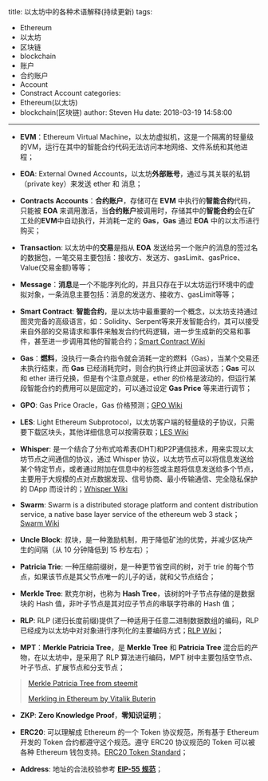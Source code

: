 title: 以太坊中的各种术语解释(持续更新)
tags:
  - Ethereum
  - 以太坊
  - 区块链
  - blockchain
  - 账户
  - 合约账户
  - Account
  - Constract Account
categories:
  - Ethereum(以太坊)
  - blockchain(区块链)
author: Steven Hu
date: 2018-03-19 14:58:00
---

- **EVM**：Ethereum Virtual Machine，以太坊虚拟机，这是一个隔离的轻量级的VM，运行在其中的智能合约代码无法访问本地网络、文件系统和其他进程；

- **EOA**: External Owned Accounts，以太坊**外部账号**，通过与其关联的私钥（private key）来发送 ether 和 消息；

- **Contracts Accounts**：**合约账户**，存储可在 **EVM** 中执行的**智能合约**代码，只能被 **EOA** 来调用激活，当**合约账户**被调用时，存储其中的**智能合约**会在矿工处的**EVM**中自动执行，并消耗一定的 **Gas**，**Gas** 通过 **EOA** 中的以太币进行购买；

- **Transaction**: 以太坊中的**交易**是指从 **EOA** 发送给另一个账户的消息的签过名的数据包，一笔交易主要包括：接收方、发送方、gasLimit、gasPrice、Value(交易金额)等等；

- **Message**：**消息**是一个不能序列化的，并且只存在于以太坊运行环境中的虚拟对象，一条消息主要包括：消息的发送方、接收方、gasLimit等等；

- **Smart Contract**: **智能合约**，是以太坊中最重要的一个概念，以太坊支持通过图灵完备的高级语言，如：Solidity、Serpent等来开发智能合约，其可以接受来自外部的交易请求和事件来触发合约代码逻辑，进一步生成新的交易和事件，甚至进一步调用其他的智能合约；[Smart Contract Wiki](https://en.wikipedia.org/wiki/Smart_contract)

<!--more-->

- **Gas**：**燃料**，没执行一条合约指令就会消耗一定的燃料（Gas），当某个交易还未执行结束，而 **Gas** 已经消耗完时，则合约执行终止并回滚状态；**Gas** 可以和 ether 进行兑换，但是有个注意点就是，ether 的价格是波动的，但运行某段智能合约的费用可以是固定的，可以通过设定 **Gas Price** 等来进行调节；

- **GPO**: Gas Price Oracle，Gas 价格预测；[GPO Wiki](https://github.com/ethereum/go-ethereum/wiki/Gas-Price-Oracle)

- **LES**: Light Ethereum Subprotocol，以太坊客户端的轻量级的子协议，只需要下载区块头，其他详细信息可以按需获取；[LES Wiki](https://github.com/ethereum/wiki/wiki/Light-client-protocol)

- **Whisper**: 是一个结合了分布式哈希表(DHT)和P2P通信技术，用来实现以太坊节点之间通信的协议，通过 Whisper 协议，以太坊节点可以将信息发送给某个特定节点，或者通过附加在信息中的标签或主题将信息发送给多个节点，主要用于大规模的点对点数据发现、信号协商、最小传输通信、完全隐私保护的 DApp 而设计的；[Whisper Wiki](https://github.com/ethereum/wiki/wiki/Whisper)

- **Swarm**: Swarm is a distributed storage platform and content distribution service, a native base layer service of the ethereum web 3 stack；[Swarm Wiki](https://github.com/ethersphere/swarm)

- **Uncle Block**: 叔块，是一种激励机制，用于降低矿池的优势，并减少区块产生的间隔（从 10 分钟降低到 15 秒左右）；

- **Patricia Trie**: 一种压缩前缀树，是一种更节省空间的树，对于 trie 的每个节点，如果该节点是其父节点唯一的儿子的话，就和父节点结合；

- **Merkle Tree**: 默克尔树，也称为 **Hash Tree**，该树的叶子节点存储的是数据块的 Hash 值，非叶子节点是其对应子节点的串联字符串的 Hash 值；

- **RLP**: RLP (递归长度前缀)提供了一种适用于任意二进制数据数组的编码，RLP已经成为以太坊中对对象进行序列化的主要编码方式；[RLP Wiki](https://github.com/ethereum/wiki/wiki/%5B%E4%B8%AD%E6%96%87%5D-RLP)；

- **MPT**：**Merkle Patricia Tree**，是 **Merkle Tree** 和 **Patricia Tree** 混合后的产物，在以太坊中，是采用了 RLP 算法进行编码，MPT 树中主要包括空节点、叶子节点、扩展节点和分支节点；

> [Merkle Patricia Tree from steemit](https://steemit.com/cryptocurrency/@nadifsd/merkle-patricia-tree)
> 
> [Merkling in Ethereum by Vitalik Buterin](https://blog.ethereum.org/2015/11/15/merkling-in-ethereum/)

- **ZKP**: **Zero Knowledge Proof**，**零知识证明**；

- **ERC20**: 可以理解成 Ethereum 的一个 Token 协议规范，所有基于 Ethereum 开发的 Token 合约都遵守这个规范。遵守 ERC20 协议规范的 Token 可以被各种 Ethereum 钱包支持。[ERC20 Token Standard](https://theethereum.wiki/w/index.php/ERC20_Token_Standard)；

- **Address**: 地址的合法校验参考 [**EIP-55 规范**](https://github.com/ethereum/EIPs/blob/master/EIPS/eip-55.md)；
